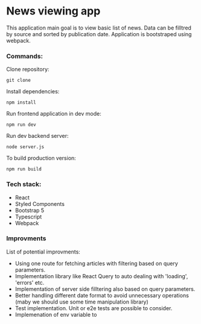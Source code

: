 # News viewing app

This application main goal is to view basic list of news. Data can be filltred by source and sorted by publication date.
Application is bootstraped using webpack.  

### Commands:
Clone repository:
```
git clone
```
Install dependencies:
```
npm install
```
Run frontend application in dev mode:
```
npm run dev
```
Run dev backend server:
```
node server.js
```
To build production version:
```
npm run build
```

 ### Tech stack:
 - React
 - Styled Components
 - Bootstrap 5
 - Typescript
 - Webpack
 
 ### Improvments
 List of potential improvments:
 
 - Using one route for fetching articles with filtering based on query parameters.
 - Implementation library like React Query to auto dealing with 'loading', 'errors' etc.
 - Implementation of server side filltering also based on query parameters.
 - Better handling different date format to avoid unnecessary operations (maby we should use some time manipulation library)
 - Test implementation. Unit or e2e tests are possible to consider.
 - Implemenation of env variable to 
